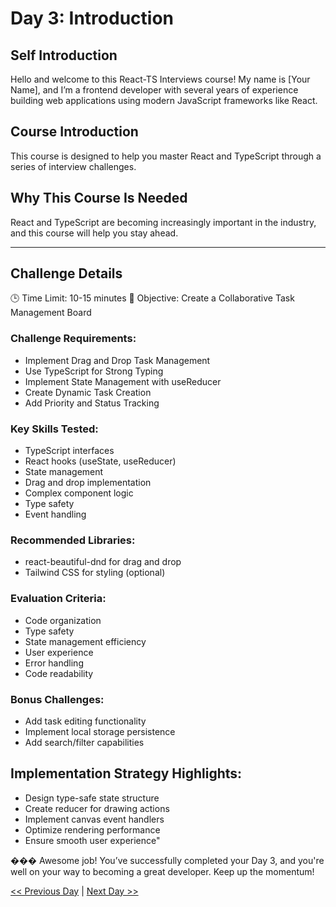# Day 3: Introduction

## Self Introduction

Hello and welcome to this React-TS Interviews course! My name is [Your Name], and I’m a frontend developer with several years of experience building web applications using modern JavaScript frameworks like React.

## Course Introduction

This course is designed to help you master React and TypeScript through a series of interview challenges.

## Why This Course Is Needed

React and TypeScript are becoming increasingly important in the industry, and this course will help you stay ahead.

---

## Challenge Details

🕒 Time Limit: 10-15 minutes
🎯 Objective: Create a Collaborative Task Management Board

### Challenge Requirements:

- Implement Drag and Drop Task Management
- Use TypeScript for Strong Typing
- Implement State Management with useReducer
- Create Dynamic Task Creation
- Add Priority and Status Tracking

### Key Skills Tested:

- TypeScript interfaces
- React hooks (useState, useReducer)
- State management
- Drag and drop implementation
- Complex component logic
- Type safety
- Event handling

### Recommended Libraries:

- react-beautiful-dnd for drag and drop
- Tailwind CSS for styling (optional)

### Evaluation Criteria:

- Code organization
- Type safety
- State management efficiency
- User experience
- Error handling
- Code readability

### Bonus Challenges:

- Add task editing functionality
- Implement local storage persistence
- Add search/filter capabilities

## Implementation Strategy Highlights:

- Design type-safe state structure
- Create reducer for drawing actions
- Implement canvas event handlers
- Optimize rendering performance
- Ensure smooth user experience"


��� Awesome job! You’ve successfully completed your Day 3, and you're well on your way to becoming a great developer. Keep up the momentum!

[<< Previous Day](./../Day2_Introduction/Day2.md) | [Next Day >>](./../Day4_Introduction/Day4.md)
